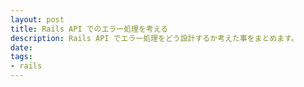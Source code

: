 ```yaml
---
layout: post
title: Rails API でのエラー処理を考える
description: Rails API でエラー処理をどう設計するか考えた事をまとめます。
date: 
tags:
- rails
---
```

